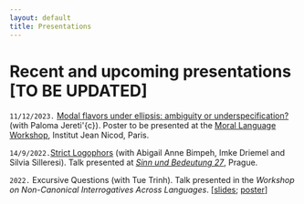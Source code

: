 ```yaml
---
layout: default
title: Presentations
---
```






# Recent and upcoming presentations [TO BE UPDATED]

`11/12/2023.` [Modal flavors under ellipsis: ambiguity or underspecification?](https://www.dropbox.com/scl/fi/9fga8twozfypck2rbrpf7/Modal-flavors-under-ellipsis-ambiguity-or-underspecification.pdf?rlkey=eslrrrjbt7hdkgsc288rzphw1&dl=0) (with Paloma Jereti\'{c}). Poster to be presented at  the [Moral Language Workshop](https://www.dropbox.com/scl/fi/9fga8twozfypck2rbrpf7/Modal-flavors-under-ellipsis-ambiguity-or-underspecification.pdf?rlkey=eslrrrjbt7hdkgsc288rzphw1&dl=0), Institut Jean Nicod, Paris. 

`14/9/2022.`[Strict Logophors](https://drive.google.com/file/d/1KBFjmoAOvqbtSWfL2XjdFYEG2FvVNphJ/view) (with Abigail Anne Bimpeh, Imke Driemel and Silvia Silleresi). Talk presented at *[Sinn und Bedeutung 27](https://sub27.ff.cuni.cz/)*, Prague.


`2022.` Excursive Questions (with Tue Trinh). Talk presented in the *Workshop on Non-Canonical Interrogatives Across Languages*.
[[slides](https://trinhhuutue.files.wordpress.com/2022/05/02-slides-estonia-1.pdf); [poster](https://trinhhuutue.files.wordpress.com/2022/04/posterlondon.pdf)]



